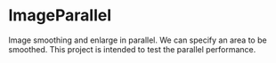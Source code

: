 # ImageParallel
Image smoothing and enlarge in parallel. We can specify an area to be smoothed. This project is intended to test the parallel performance.
